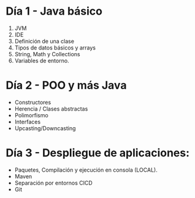 # Día 1 - Java básico
1. JVM
2. IDE
3. Definición de una clase
4. Tipos de datos básicos y arrays
5. String, Math y Collections
6. Variables de entorno.
# Día 2 - POO y más Java
- Constructores
- Herencia / Clases abstractas
- Polimorfismo
- Interfaces
- Upcasting/Downcasting
# Día 3 - Despliegue de aplicaciones:
- Paquetes, Compilación y ejecución en consola (LOCAL).
- Maven
- Separación por entornos CICD
- Git
